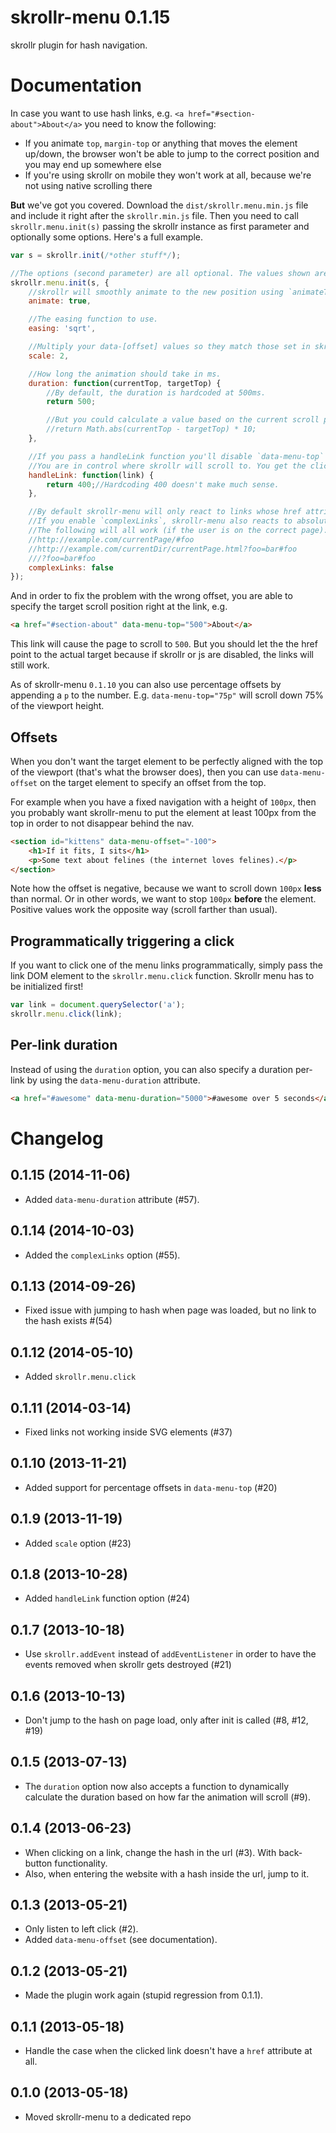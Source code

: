 skrollr-menu 0.1.15
===================

skrollr plugin for hash navigation.


Documentation
=============

In case you want to use hash links, e.g. `<a href="#section-about">About</a>` you need to know the following:

* If you animate `top`, `margin-top` or anything that moves the element up/down, the browser won't be able to jump to the correct position and you may end up somewhere else
* If you're using skrollr on mobile they won't work at all, because we're not using native scrolling there

**But** we've got you covered.  Download the `dist/skrollr.menu.min.js` file and include it right after the `skrollr.min.js` file. Then you need to call `skrollr.menu.init(s)` passing the skrollr instance as first parameter and optionally some options. Here's a full example.

```js
var s = skrollr.init(/*other stuff*/);

//The options (second parameter) are all optional. The values shown are the default values.
skrollr.menu.init(s, {
	//skrollr will smoothly animate to the new position using `animateTo`.
	animate: true,

	//The easing function to use.
	easing: 'sqrt',

	//Multiply your data-[offset] values so they match those set in skrollr.init
	scale: 2,

	//How long the animation should take in ms.
	duration: function(currentTop, targetTop) {
		//By default, the duration is hardcoded at 500ms.
		return 500;

		//But you could calculate a value based on the current scroll position (`currentTop`) and the target scroll position (`targetTop`).
		//return Math.abs(currentTop - targetTop) * 10;
	},

	//If you pass a handleLink function you'll disable `data-menu-top` and `data-menu-offset`.
	//You are in control where skrollr will scroll to. You get the clicked link as a parameter and are expected to return a number.
	handleLink: function(link) {
		return 400;//Hardcoding 400 doesn't make much sense.
	},

	//By default skrollr-menu will only react to links whose href attribute contains a hash and nothing more, e.g. `href="#foo"`.
	//If you enable `complexLinks`, skrollr-menu also reacts to absolute and relative URLs which have a hash part.
	//The following will all work (if the user is on the correct page):
	//http://example.com/currentPage/#foo
	//http://example.com/currentDir/currentPage.html?foo=bar#foo
	///?foo=bar#foo
	complexLinks: false
});
```

And in order to fix the problem with the wrong offset, you are able to specify the target scroll position right at the link, e.g.

```html
<a href="#section-about" data-menu-top="500">About</a>
```

This link will cause the page to scroll to `500`. But you should let the the href point to the actual target because if skrollr or js are disabled, the links will still work.

As of skrollr-menu `0.1.10` you can also use percentage offsets by appending a `p` to the number. E.g. `data-menu-top="75p"` will scroll down 75% of the viewport height.


Offsets
-----

When you don't want the target element to be perfectly aligned with the top of the viewport (that's what the browser does), then you can use `data-menu-offset` on the target element to specify an offset from the top.

For example when you have a fixed navigation with a height of `100px`, then you probably want skrollr-menu to put the element at least 100px from the top in order to not disappear behind the nav.

```html
<section id="kittens" data-menu-offset="-100">
	<h1>If it fits, I sits</h1>
	<p>Some text about felines (the internet loves felines).</p>
</section>
```

Note how the offset is negative, because we want to scroll down `100px` **less** than normal. Or in other words, we want to stop `100px` **before** the element. Positive values work the opposite way (scroll farther than usual).


Programmatically triggering a click
-----------------------------------

If you want to click one of the menu links programmatically, simply pass the link DOM element to the `skrollr.menu.click` function. Skrollr menu has to be initialized first!

```js
var link = document.querySelector('a');
skrollr.menu.click(link);
```


Per-link duration
-----------------

Instead of using the `duration` option, you can also specify a duration per-link by using the `data-menu-duration` attribute.

```html
<a href="#awesome" data-menu-duration="5000">#awesome over 5 seconds</a>
```


Changelog
=========

0.1.15 (2014-11-06)
-------------------

* Added `data-menu-duration` attribute (#57).

0.1.14 (2014-10-03)
-------------------

* Added the `complexLinks` option (#55).

0.1.13 (2014-09-26)
-------------------

* Fixed issue with jumping to hash when page was loaded, but no link to the hash exists #(54)

0.1.12 (2014-05-10)
-------------------

* Added `skrollr.menu.click`

0.1.11 (2014-03-14)
-----

* Fixed links not working inside SVG elements (#37)

0.1.10 (2013-11-21)
-----

* Added support for percentage offsets in `data-menu-top` (#20)

0.1.9 (2013-11-19)
-----

* Added `scale` option (#23)

0.1.8 (2013-10-28)
-----

* Added `handleLink` function option (#24)

0.1.7 (2013-10-18)
-----

* Use `skrollr.addEvent` instead of `addEventListener` in order to have the events removed when skrollr gets destroyed (#21)

0.1.6 (2013-10-13)
-----

* Don't jump to the hash on page load, only after init is called (#8, #12, #19)

0.1.5 (2013-07-13)
-----

* The `duration` option now also accepts a function to dynamically calculate the duration based on how far the animation will scroll (#9).

0.1.4 (2013-06-23)
-----

* When clicking on a link, change the hash in the url (#3). With back-button functionality.
* Also, when entering the website with a hash inside the url, jump to it.

0.1.3 (2013-05-21)
-----

* Only listen to left click (#2).
* Added `data-menu-offset` (see documentation).

0.1.2 (2013-05-21)
-----

* Made the plugin work again (stupid regression from 0.1.1).

0.1.1 (2013-05-18)
-----

* Handle the case when the clicked link doesn't have a `href` attribute at all.

0.1.0 (2013-05-18)
-----

* Moved skrollr-menu to a dedicated repo

